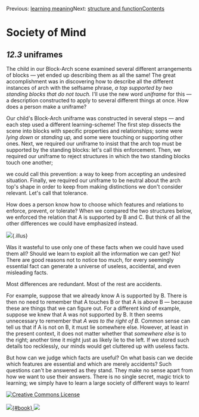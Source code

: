<div class="chapnav">

<span class="prev">Previous: [learning
meaning](./som-12.2.html)</span><span class="next">Next: [structure and
function](./som-12.4.html)</span><span
class="contents">[Contents](index.html)</span>
<div class="titlebar">

Society of Mind
===============

</div>

</div>

*12.3* uniframes
----------------

The child in our Block-Arch scene examined several different
arrangements of blocks — yet ended up describing them as all the same!
The great accomplishment was in discovering how to describe all the
different instances of arch with the selfsame phrase, *a top supported
by two standing blocks that do not touch.* I'll use the new word
*uniframe* for this — a description constructed to apply to several
different things at once. How does a person make a uniframe?

Our child's Block-Arch uniframe was constructed in several steps — and
each step used a different learning-scheme! The first step dissects the
scene into blocks with specific properties and relationships; some were
*lying down* or *standing up,* and some were touching or supporting
other ones. Next, we required our uniframe to insist that the arch top
must be supported by the standing blocks: let's call this enforcement.
Then, we required our uniframe to reject structures in which the two
standing blocks touch one another;

we could call this prevention: a way to keep from accepting an undesired
situation. Finally, we required our uniframe to be neutral about the
arch top's shape in order to keep from making distinctions we don't
consider relevant. Let's call that tolerance.

How does a person know how to choose which features and relations to
enforce, prevent, or tolerate? When we compared the two structures
below, we enforced the relation that A is supported by B and C. But
think of all the other differences we could have emphasized instead.

![](./illus/ch12/12-5.png){.illus}

Was it wasteful to use only one of these facts when we could have used
them all? Should we learn to exploit all the information we can get? No!
There are good reasons not to notice too much, for every seemingly
essential fact can generate a universe of useless, accidental, and even
misleading facts.

Most differences are redundant. Most of the rest are accidents.

For example, suppose that we already know A is supported by B. There is
then no need to remember that A touches B or that A is above B — because
these are things that we can figure out. For a different kind of
example, suppose we knew that A was not supported by B. It then seems
unnecessary to remember that *A was to the right of B.* Common sense can
tell us that if A is not on B, it must lie somewhere else. However, at
least in the present context, it does not matter whether that *somewhere
else* is to the right; another time it might just as likely lie to the
left. If we stored such details too recklessly, our minds would get
cluttered up with useless facts.

But how can we judge which facts are useful? On what basis can we decide
which features are essential and which are merely accidents? Such
questions can't be answered as they stand. They make no sense apart from
how we want to use their answers. There is no single secret, magic trick
to learning; we simply have to learn a large society of different ways
to learn!

<div class="footer">

[![Creative Commons
License](http://i.creativecommons.org/l/by-nc-sa/3.0/80x15.png)](http://creativecommons.org/licenses/by-nc-sa/3.0/deed.en_US)\
\
[![](./images/som_book.jpeg){#book}
![](./images/a_logo_17.gif)](http://www.amazon.com/gp/product/0671657135?ie=UTF8&camp=1789&creativeASIN=0671657135&linkCode=xm2&tag=marvinminsky)

</div>
